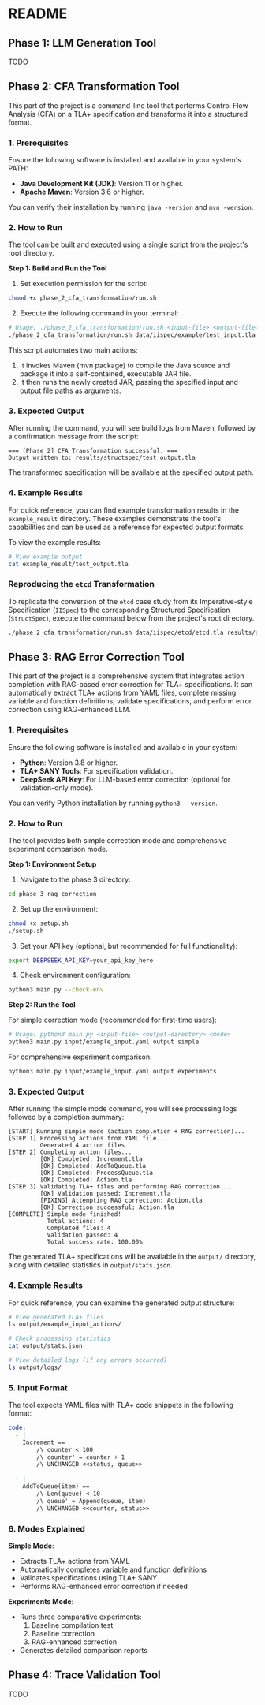 # README

## Phase 1: LLM Generation Tool

TODO

## Phase 2: CFA Transformation Tool

This part of the project is a command-line tool that performs Control Flow Analysis (CFA) on a TLA+ specification and transforms it into a structured format.

### 1. Prerequisites

Ensure the following software is installed and available in your system's PATH:

*   **Java Development Kit (JDK)**: Version 11 or higher.
*   **Apache Maven**: Version 3.6 or higher.

You can verify their installation by running `java -version` and `mvn -version`.

### 2. How to Run

The tool can be built and executed using a single script from the project's root directory.

**Step 1: Build and Run the Tool**

1. Set execution permission for the script:
```bash
chmod +x phase_2_cfa_transformation/run.sh
```

2. Execute the following command in your terminal:

```bash
# Usage: ./phase_2_cfa_transformation/run.sh <input-file> <output-file>
./phase_2_cfa_transformation/run.sh data/iispec/example/test_input.tla results/structspec/test_output.tla
```
This script automates two main actions:

1. It invokes Maven (mvn package) to compile the Java source and package it into a self-contained, executable JAR file.
2. It then runs the newly created JAR, passing the specified input and output file paths as arguments.

### 3. Expected Output
After running the command, you will see build logs from Maven, followed by a confirmation message from the script:
```
=== [Phase 2] CFA Transformation successful. ===
Output written to: results/structspec/test_output.tla
```
The transformed specification will be available at the specified output path.

### 4. Example Results
For quick reference, you can find example transformation results in the `example_result` directory. These examples demonstrate the tool's capabilities and can be used as a reference for expected output formats.

To view the example results:
```bash
# View example output
cat example_result/test_output.tla
```

### Reproducing the `etcd` Transformation

To replicate the conversion of the `etcd` case study from its Imperative-style Specification (`IISpec`) to the corresponding Structured Specification (`StructSpec`), execute the command below from the project's root directory.

```bash
./phase_2_cfa_transformation/run.sh data/iispec/etcd/etcd.tla results/structspec/etcd.tla
```

## Phase 3: RAG Error Correction Tool

This part of the project is a comprehensive system that integrates action completion with RAG-based error correction for TLA+ specifications. It can automatically extract TLA+ actions from YAML files, complete missing variable and function definitions, validate specifications, and perform error correction using RAG-enhanced LLM.

### 1. Prerequisites

Ensure the following software is installed and available in your system:

*   **Python**: Version 3.8 or higher.
*   **TLA+ SANY Tools**: For specification validation.
*   **DeepSeek API Key**: For LLM-based error correction (optional for validation-only mode).

You can verify Python installation by running `python3 --version`.

### 2. How to Run

The tool provides both simple correction mode and comprehensive experiment comparison mode.

**Step 1: Environment Setup**

1. Navigate to the phase 3 directory:
```bash
cd phase_3_rag_correction
```

2. Set up the environment:
```bash
chmod +x setup.sh
./setup.sh
```

3. Set your API key (optional, but recommended for full functionality):
```bash
export DEEPSEEK_API_KEY=your_api_key_here
```

4. Check environment configuration:
```bash
python3 main.py --check-env
```

**Step 2: Run the Tool**

For simple correction mode (recommended for first-time users):
```bash
# Usage: python3 main.py <input-file> <output-directory> <mode>
python3 main.py input/example_input.yaml output simple
```

For comprehensive experiment comparison:
```bash
python3 main.py input/example_input.yaml output experiments
```

### 3. Expected Output

After running the simple mode command, you will see processing logs followed by a completion summary:
```
[START] Running simple mode (action completion + RAG correction)...
[STEP 1] Processing actions from YAML file...
         Generated 4 action files
[STEP 2] Completing action files...
         [OK] Completed: Increment.tla
         [OK] Completed: AddToQueue.tla
         [OK] Completed: ProcessQueue.tla
         [OK] Completed: Action.tla
[STEP 3] Validating TLA+ files and performing RAG correction...
         [OK] Validation passed: Increment.tla
         [FIXING] Attempting RAG correction: Action.tla
         [OK] Correction successful: Action.tla
[COMPLETE] Simple mode finished!
           Total actions: 4
           Completed files: 4
           Validation passed: 4
           Total success rate: 100.00%
```

The generated TLA+ specifications will be available in the `output/` directory, along with detailed statistics in `output/stats.json`.

### 4. Example Results

For quick reference, you can examine the generated output structure:

```bash
# View generated TLA+ files
ls output/example_input_actions/

# Check processing statistics
cat output/stats.json

# View detailed logs (if any errors occurred)
ls output/logs/
```

### 5. Input Format

The tool expects YAML files with TLA+ code snippets in the following format:

```yaml
code:
  - |
    Increment == 
        /\ counter < 100
        /\ counter' = counter + 1
        /\ UNCHANGED <<status, queue>>
  
  - |
    AddToQueue(item) == 
        /\ Len(queue) < 10
        /\ queue' = Append(queue, item)
        /\ UNCHANGED <<counter, status>>
```

### 6. Modes Explained

**Simple Mode**: 
- Extracts TLA+ actions from YAML
- Automatically completes variable and function definitions
- Validates specifications using TLA+ SANY
- Performs RAG-enhanced error correction if needed

**Experiments Mode**:
- Runs three comparative experiments:
  1. Baseline compilation test
  2. Baseline correction  
  3. RAG-enhanced correction
- Generates detailed comparison reports

## Phase 4: Trace Validation Tool

TODO